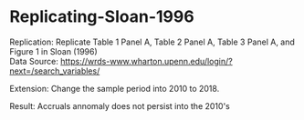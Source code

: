 # Replicating-Sloan-1996

Replication: Replicate Table 1 Panel A, Table 2 Panel A, Table 3 Panel A, and Figure 1 in Sloan (1996)<br/>
Data Source: https://wrds-www.wharton.upenn.edu/login/?next=/search_variables/

Extension: Change the sample period into 2010 to 2018.

Result: Accruals annomaly does not persist into the 2010's
